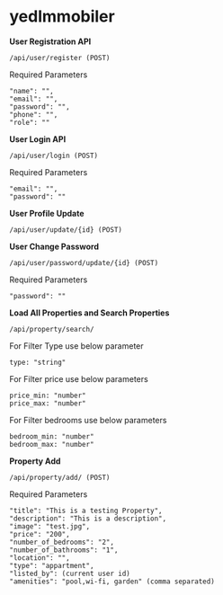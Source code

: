 # yedlmmobiler

**User Registration API**
```
/api/user/register (POST)
```
Required Parameters
```
"name": "",
"email": "",
"password": "",
"phone": "",
"role": ""
```
**User Login API**
```
/api/user/login (POST)
```
Required Parameters
```
"email": "",
"password": ""
```
**User Profile Update**
```
/api/user/update/{id} (POST)
```

**User Change Password**
```
/api/user/password/update/{id} (POST)
```
Required Parameters
```
"password": ""
```

**Load All Properties and Search Properties**
```
/api/property/search/
```
For Filter Type use below parameter  
```
type: "string"
```
For Filter price use below parameters 
```
price_min: "number"
price_max: "number"
```
For Filter bedrooms use below parameters 
```
bedroom_min: "number"
bedroom_max: "number"
```


**Property Add**
```
/api/property/add/ (POST)
```
Required Parameters
```
"title": "This is a testing Property",
"description": "This is a description",
"image": "test.jpg",
"price": "200",
"number_of_bedrooms": "2",
"number_of_bathrooms": "1",
"location": "",
"type": "appartment",
"listed_by": (current user id)
"amenities": "pool,wi-fi, garden" (comma separated)
```

